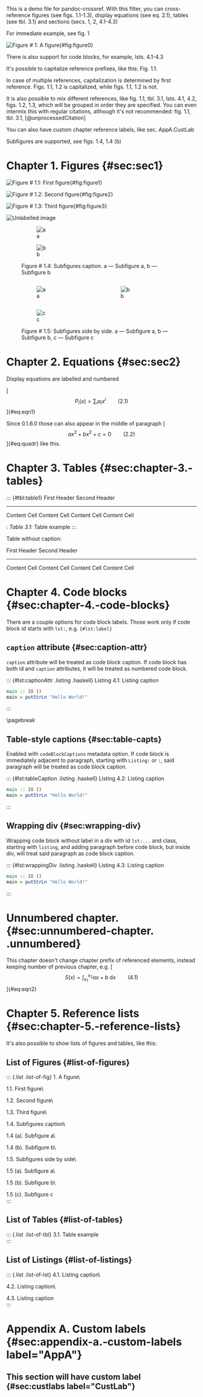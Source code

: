 This is a demo file for pandoc-crossref. With this filter, you can
cross-reference figures (see figs. 1.1-1.3), display equations (see
eq. 2.1), tables (see tbl. 3.1) and sections (secs. 1, 2, 4.1-4.3)

For immediate example, see fig. 1

![Figure \# 1: A figure](img1.jpg){#fig:figure0}

There is also support for code blocks, for example, lsts. 4.1-4.3

It's possible to capitalize reference prefixes, like this: Fig. 1.1.

In case of multiple references, capitalization is determined by first
reference. Figs. 1.1, 1.2 is capitalized, while figs. 1.1, 1.2 is not.

It is also possible to mix different references, like fig. 1.1,
tbl. 3.1, lsts. 4.1, 4.2, figs. 1.2, 1.3, which will be grouped in order
they are specified. You can even intermix this with regular citations,
although it's not recommended: fig. 1.1, tbl. 3.1,
[@unprocessedCitation]

You can also have custom chapter reference labels, like
sec. AppA.CustLab

Subfigures are supported, see figs. 1.4, 1.4 (b)

# Chapter 1. Figures {#sec:sec1}

![Figure \# 1.1: First figure](img1.jpg){#fig:figure1}

![Figure \# 1.2: Second figure](img2.jpg){#fig:figure2}

![Figure \# 1.3: Third figure](img3.jpg){#fig:figure3}

![Unlabelled image](img1.jpg)

<figure id="fig:subfigures" class="subfigures">
<figure>
<img src="img1.jpg" alt="a" />
<figcaption aria-hidden="true">a</figcaption>
</figure>
<figure id="fig:subfigureB">
<img src="img1.jpg" alt="b" />
<figcaption aria-hidden="true">b</figcaption>
</figure>
<figcaption><p>Figure # 1.4: Subfigures caption. a — Subfigure a, b —
Subfigure b</p></figcaption>
</figure>

<figure id="fig:subfigures-side-by-side" class="subfigures">
<div class="columns">
<div class="column" style="width:49.5%;">
<figure>
<img src="img1.jpg" alt="a" />
<figcaption aria-hidden="true">a</figcaption>
</figure>
</div><div class="column" style="width:49.5%;">
<figure>
<img src="img2.jpg" alt="b" />
<figcaption aria-hidden="true">b</figcaption>
</figure>
</div>
</div>
<figure>
<img src="img3.jpg" alt="c" />
<figcaption aria-hidden="true">c</figcaption>
</figure>
<figcaption><p>Figure # 1.5: Subfigures side by side. a — Subfigure a, b
— Subfigure b, c — Subfigure c</p></figcaption>
</figure>

# Chapter 2. Equations {#sec:sec2}

Display equations are labelled and numbered

[$$ P_i(x) = \sum_i a_i x^i \qquad{(2.1)}$$]{#eq:eqn1}

Since 0.1.6.0 those can also appear in the middle of paragraph
[$$a x^2 + b x^2 + c = 0\qquad{(2.2)}$$]{#eq:quadr} like this.

# Chapter 3. Tables {#sec:chapter-3.-tables}

::: {#tbl:table1}
  First Header   Second Header
  -------------- ---------------
  Content Cell   Content Cell
  Content Cell   Content Cell

  : *Table 3.1*: Table example
:::

Table without caption:

  First Header   Second Header
  -------------- ---------------
  Content Cell   Content Cell
  Content Cell   Content Cell

# Chapter 4. Code blocks {#sec:chapter-4.-code-blocks}

There are a couple options for code block labels. Those work only if
code block id starts with `lst:`, e.g. `{#lst:label}`

## `caption` attribute {#sec:caption-attr}

`caption` attribute will be treated as code block caption. If code block
has both id and `caption` attributes, it will be treated as numbered
code block.

::: {#lst:captionAttr .listing .haskell}
Listing 4.1: Listing caption

``` haskell
main :: IO ()
main = putStrLn "Hello World!"
```
:::

\pagebreak

## Table-style captions {#sec:table-capts}

Enabled with `codeBlockCaptions` metadata option. If code block is
immediately adjacent to paragraph, starting with `Listing:` or `:`, said
paragraph will be treated as code block caption.

::: {#lst:tableCaption .listing .haskell}
Listing 4.2: Listing caption

``` haskell
main :: IO ()
main = putStrLn "Hello World!"
```
:::

## Wrapping div {#sec:wrapping-div}

Wrapping code block without label in a div with id `lst:...` and class,
starting with `listing`, and adding paragraph before code block, but
inside div, will treat said paragraph as code block caption.

::: {#lst:wrappingDiv .listing .haskell}
Listing 4.3: Listing caption

``` haskell
main :: IO ()
main = putStrLn "Hello World!"
```
:::

# Unnumbered chapter. {#sec:unnumbered-chapter. .unnumbered}

This chapter doesn't change chapter prefix of referenced elements,
instead keeping number of previous chapter, e.g.
[$$ S(x) = \int_{x_1}^{x_2} a x+b \  \mathrm{d}x \qquad{(4.1)}$$]{#eq:eqn2}

# Chapter 5. Reference lists {#sec:chapter-5.-reference-lists}

It's also possible to show lists of figures and tables, like this:

## List of Figures {#list-of-figures}

::: {.list .list-of-fig}
1\. A figure\

1.1. First figure\

1.2. Second figure\

1.3. Third figure\

1.4. Subfigures caption\

1.4 (a). Subfigure a\

1.4 (b). Subfigure b\

1.5. Subfigures side by side\

1.5 (a). Subfigure a\

1.5 (b). Subfigure b\

1.5 (c). Subfigure c\
:::

## List of Tables {#list-of-tables}

::: {.list .list-of-tbl}
3.1. Table example\
:::

## List of Listings {#list-of-listings}

::: {.list .list-of-lst}
4.1. Listing caption\

4.2. Listing caption\

4.3. Listing caption\
:::

# Appendix A. Custom labels {#sec:appendix-a.-custom-labels label="AppA"}

## This section will have custom label {#sec:custlabs label="CustLab"}
